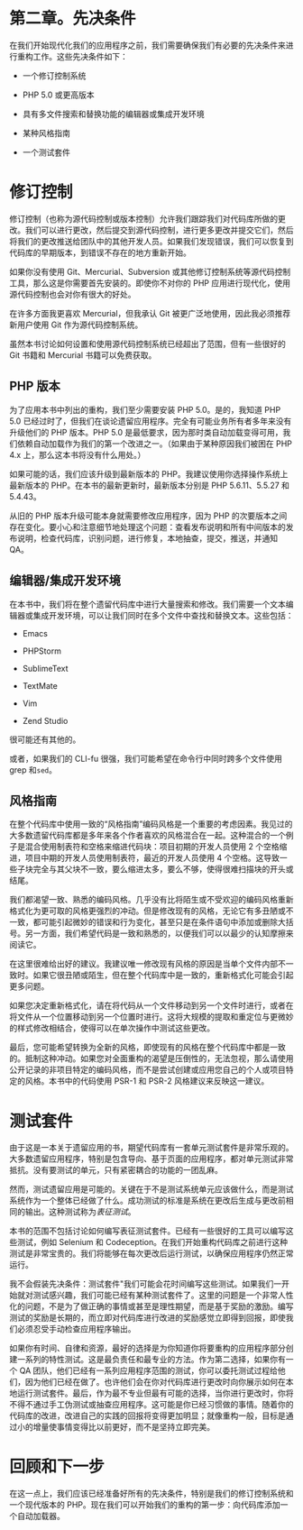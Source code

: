 # 第二章。先决条件

在我们开始现代化我们的应用程序之前，我们需要确保我们有必要的先决条件来进行重构工作。这些先决条件如下：

+   一个修订控制系统

+   PHP 5.0 或更高版本

+   具有多文件搜索和替换功能的编辑器或集成开发环境

+   某种风格指南

+   一个测试套件

# 修订控制

修订控制（也称为源代码控制或版本控制）允许我们跟踪我们对代码库所做的更改。我们可以进行更改，然后提交到源代码控制，进行更多更改并提交它们，然后将我们的更改推送给团队中的其他开发人员。如果我们发现错误，我们可以恢复到代码库的早期版本，到错误不存在的地方重新开始。

如果你没有使用 Git、Mercurial、Subversion 或其他修订控制系统等源代码控制工具，那么这是你需要首先安装的。即使你不对你的 PHP 应用进行现代化，使用源代码控制也会对你有很大的好处。

在许多方面我更喜欢 Mercurial，但我承认 Git 被更广泛地使用，因此我必须推荐新用户使用 Git 作为源代码控制系统。

虽然本书讨论如何设置和使用源代码控制系统已经超出了范围，但有一些很好的 Git 书籍和 Mercurial 书籍可以免费获取。

## PHP 版本

为了应用本书中列出的重构，我们至少需要安装 PHP 5.0。是的，我知道 PHP 5.0 已经过时了，但我们在谈论遗留应用程序。完全有可能业务所有者多年来没有升级他们的 PHP 版本。PHP 5.0 是最低要求，因为那时类自动加载变得可用，我们依赖自动加载作为我们的第一个改进之一。（如果由于某种原因我们被困在 PHP 4.x 上，那么这本书将没有什么用处。）

如果可能的话，我们应该升级到最新版本的 PHP。我建议使用你选择操作系统上最新版本的 PHP。在本书的最新更新时，最新版本分别是 PHP 5.6.11、5.5.27 和 5.4.43。

从旧的 PHP 版本升级可能本身就需要修改应用程序，因为 PHP 的次要版本之间存在变化。要小心和注意细节地处理这个问题：查看发布说明和所有中间版本的发布说明，检查代码库，识别问题，进行修复，本地抽查，提交，推送，并通知 QA。

## 编辑器/集成开发环境

在本书中，我们将在整个遗留代码库中进行大量搜索和修改。我们需要一个文本编辑器或集成开发环境，可以让我们同时在多个文件中查找和替换文本。这些包括：

+   Emacs

+   PHPStorm

+   SublimeText

+   TextMate

+   Vim

+   Zend Studio

很可能还有其他的。

或者，如果我们的 CLI-fu 很强，我们可能希望在命令行中同时跨多个文件使用 grep 和`sed`。

## 风格指南

在整个代码库中使用一致的“风格指南”编码风格是一个重要的考虑因素。我见过的大多数遗留代码库都是多年来各个作者喜欢的风格混合在一起。这种混合的一个例子是混合使用制表符和空格来缩进代码块：项目初期的开发人员使用 2 个空格缩进，项目中期的开发人员使用制表符，最近的开发人员使用 4 个空格。这导致一些子块完全与其父块不一致，要么缩进太多，要么不够，使得很难扫描块的开头或结尾。

我们都渴望一致、熟悉的编码风格。几乎没有比将陌生或不受欢迎的编码风格重新格式化为更可取的风格更强烈的冲动。但是修改现有的风格，无论它有多丑陋或不一致，都可能引起微妙的错误和行为变化，甚至只是在条件语句中添加或删除大括号。另一方面，我们希望代码是一致和熟悉的，以便我们可以以最少的认知摩擦来阅读它。

在这里很难给出好的建议。我建议唯一修改现有风格的原因是当单个文件内部不一致时。如果它很丑陋或陌生，但在整个代码库中是一致的，重新格式化可能会引起更多问题。

如果您决定重新格式化，请在将代码从一个文件移动到另一个文件时进行，或者在将文件从一个位置移动到另一个位置时进行。这将大规模的提取和重定位与更微妙的样式修改相结合，使得可以在单次操作中测试这些更改。

最后，您可能希望转换为全新的风格，即使现有的风格在整个代码库中都是一致的。抵制这种冲动。如果您对全面重构的渴望是压倒性的，无法忽视，那么请使用公开记录的非项目特定的编码风格，而不是尝试创建或应用您自己的个人或项目特定的风格。本书中的代码使用 PSR-1 和 PSR-2 风格建议来反映这一建议。

# 测试套件

由于这是一本关于遗留应用的书，期望代码库有一套单元测试套件是非常乐观的。大多数遗留应用程序，特别是包含导向、基于页面的应用程序，都对单元测试非常抵抗。没有要测试的单元，只有紧密耦合的功能的一团乱麻。

然而，测试遗留应用是可能的。关键在于不是测试系统单元应该做什么，而是测试系统作为一个整体已经做了什么。成功测试的标准是系统在更改后生成与更改前相同的输出。这种测试称为*表征测试*。

本书的范围不包括讨论如何编写表征测试套件。已经有一些很好的工具可以编写这些测试，例如 Selenium 和 Codeception。在我们开始重构代码库之前进行这种测试是非常宝贵的。我们将能够在每次更改后运行测试，以确保应用程序仍然正常运行。

我不会假装先决条件：测试套件"我们可能会花时间编写这些测试。如果我们一开始就对测试感兴趣，我们可能已经有某种测试套件了。这里的问题是一个非常人性化的问题，不是为了做正确的事情或甚至是理性期望，而是基于奖励的激励。编写测试的奖励是长期的，而立即对代码库进行改进的奖励感觉立即得到回报，即使我们必须忍受手动检查应用程序输出。

如果你有时间、自律和资源，最好的选择是为你知道你将要重构的应用程序部分创建一系列的特性测试。这是最负责任和最专业的方法。作为第二选择，如果你有一个 QA 团队，他们已经有一系列应用程序范围的测试，你可以委托测试过程给他们，因为他们已经在做了。也许他们会在你对代码库进行更改时向你展示如何在本地运行测试套件。最后，作为最不专业但最有可能的选择，当你进行更改时，你将不得不通过手工伪测试或抽查应用程序。这可能是你已经习惯做的事情。随着你的代码库的改进，改进自己的实践的回报将变得更加明显；就像重构一般，目标是通过小的增量使事情变得比以前更好，而不是坚持立即完美。

# 回顾和下一步

在这一点上，我们应该已经准备好所有的先决条件，特别是我们的修订控制系统和一个现代版本的 PHP。现在我们可以开始我们的重构的第一步：向代码库添加一个自动加载器。
